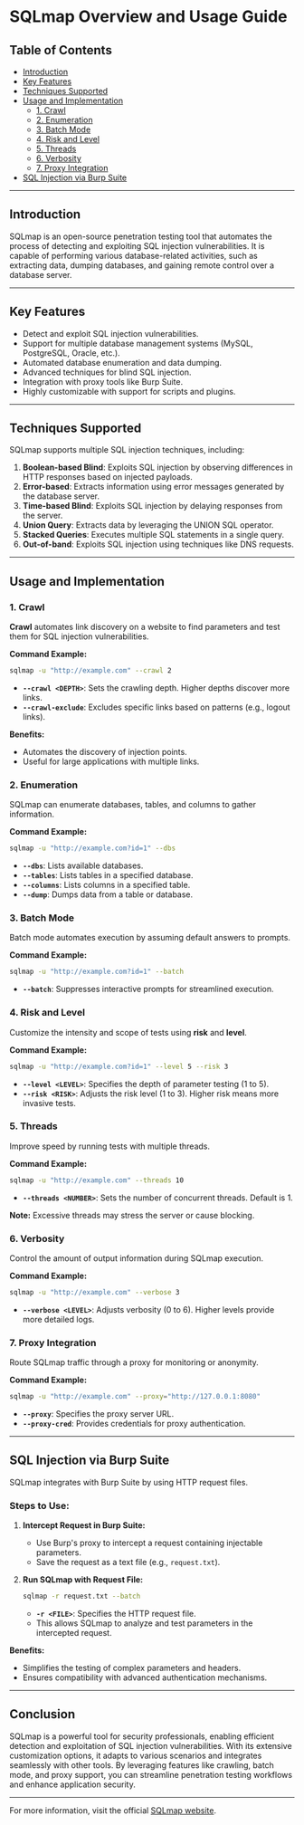 # SQLmap Overview and Usage Guide

## Table of Contents
- [Introduction](#introduction)
- [Key Features](#key-features)
- [Techniques Supported](#techniques-supported)
- [Usage and Implementation](#usage-and-implementation)
  - [1. Crawl](#1-crawl)
  - [2. Enumeration](#2-enumeration)
  - [3. Batch Mode](#3-batch-mode)
  - [4. Risk and Level](#4-risk-and-level)
  - [5. Threads](#5-threads)
  - [6. Verbosity](#6-verbosity)
  - [7. Proxy Integration](#7-proxy-integration)
- [SQL Injection via Burp Suite](#sql-injection-via-burp-suite)

---

## Introduction
SQLmap is an open-source penetration testing tool that automates the process of detecting and exploiting SQL injection vulnerabilities. It is capable of performing various database-related activities, such as extracting data, dumping databases, and gaining remote control over a database server.

---

## Key Features
- Detect and exploit SQL injection vulnerabilities.
- Support for multiple database management systems (MySQL, PostgreSQL, Oracle, etc.).
- Automated database enumeration and data dumping.
- Advanced techniques for blind SQL injection.
- Integration with proxy tools like Burp Suite.
- Highly customizable with support for scripts and plugins.

---

## Techniques Supported
SQLmap supports multiple SQL injection techniques, including:

1. **Boolean-based Blind**: Exploits SQL injection by observing differences in HTTP responses based on injected payloads.
2. **Error-based**: Extracts information using error messages generated by the database server.
3. **Time-based Blind**: Exploits SQL injection by delaying responses from the server.
4. **Union Query**: Extracts data by leveraging the UNION SQL operator.
5. **Stacked Queries**: Executes multiple SQL statements in a single query.
6. **Out-of-band**: Exploits SQL injection using techniques like DNS requests.

---

## Usage and Implementation

### 1. Crawl
**Crawl** automates link discovery on a website to find parameters and test them for SQL injection vulnerabilities.

**Command Example:**
```bash
sqlmap -u "http://example.com" --crawl 2
```
- **`--crawl <DEPTH>`**: Sets the crawling depth. Higher depths discover more links.
- **`--crawl-exclude`**: Excludes specific links based on patterns (e.g., logout links).

**Benefits:**
- Automates the discovery of injection points.
- Useful for large applications with multiple links.

### 2. Enumeration
SQLmap can enumerate databases, tables, and columns to gather information.

**Command Example:**
```bash
sqlmap -u "http://example.com?id=1" --dbs
```
- **`--dbs`**: Lists available databases.
- **`--tables`**: Lists tables in a specified database.
- **`--columns`**: Lists columns in a specified table.
- **`--dump`**: Dumps data from a table or database.

### 3. Batch Mode
Batch mode automates execution by assuming default answers to prompts.

**Command Example:**
```bash
sqlmap -u "http://example.com?id=1" --batch
```
- **`--batch`**: Suppresses interactive prompts for streamlined execution.

### 4. Risk and Level
Customize the intensity and scope of tests using **risk** and **level**.

**Command Example:**
```bash
sqlmap -u "http://example.com?id=1" --level 5 --risk 3
```
- **`--level <LEVEL>`**: Specifies the depth of parameter testing (1 to 5).
- **`--risk <RISK>`**: Adjusts the risk level (1 to 3). Higher risk means more invasive tests.

### 5. Threads
Improve speed by running tests with multiple threads.

**Command Example:**
```bash
sqlmap -u "http://example.com" --threads 10
```
- **`--threads <NUMBER>`**: Sets the number of concurrent threads. Default is 1.

**Note:** Excessive threads may stress the server or cause blocking.

### 6. Verbosity
Control the amount of output information during SQLmap execution.

**Command Example:**
```bash
sqlmap -u "http://example.com" --verbose 3
```
- **`--verbose <LEVEL>`**: Adjusts verbosity (0 to 6). Higher levels provide more detailed logs.

### 7. Proxy Integration
Route SQLmap traffic through a proxy for monitoring or anonymity.

**Command Example:**
```bash
sqlmap -u "http://example.com" --proxy="http://127.0.0.1:8080"
```
- **`--proxy`**: Specifies the proxy server URL.
- **`--proxy-cred`**: Provides credentials for proxy authentication.

---

## SQL Injection via Burp Suite
SQLmap integrates with Burp Suite by using HTTP request files.

### Steps to Use:
1. **Intercept Request in Burp Suite:**
   - Use Burp's proxy to intercept a request containing injectable parameters.
   - Save the request as a text file (e.g., `request.txt`).

2. **Run SQLmap with Request File:**
   ```bash
   sqlmap -r request.txt --batch
   ```
   - **`-r <FILE>`**: Specifies the HTTP request file.
   - This allows SQLmap to analyze and test parameters in the intercepted request.

**Benefits:**
- Simplifies the testing of complex parameters and headers.
- Ensures compatibility with advanced authentication mechanisms.

---

## Conclusion
SQLmap is a powerful tool for security professionals, enabling efficient detection and exploitation of SQL injection vulnerabilities. With its extensive customization options, it adapts to various scenarios and integrates seamlessly with other tools. By leveraging features like crawling, batch mode, and proxy support, you can streamline penetration testing workflows and enhance application security.

---

For more information, visit the official [SQLmap website](https://sqlmap.org).

